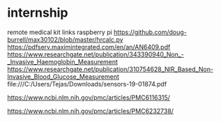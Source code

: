 # internship
remote medical kit 
links 
raspberry pi
https://github.com/doug-burrell/max30102/blob/master/hrcalc.py
https://pdfserv.maximintegrated.com/en/an/AN6409.pdf
https://www.researchgate.net/publication/343390940_Non_-_Invasive_Haemoglobin_Measurement
https://www.researchgate.net/publication/310754628_NIR_Based_Non-Invasive_Blood_Glucose_Measurement
file:///C:/Users/Tejas/Downloads/sensors-19-01874.pdf


https://www.ncbi.nlm.nih.gov/pmc/articles/PMC6116315/


https://www.ncbi.nlm.nih.gov/pmc/articles/PMC6232738/
